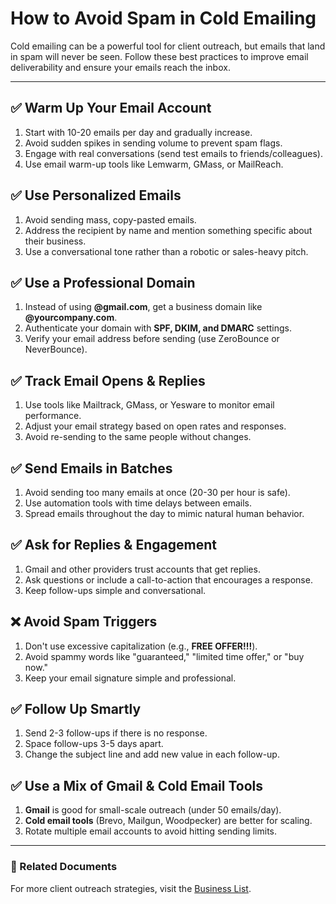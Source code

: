# How to Avoid Spam in Cold Emailing

Cold emailing can be a powerful tool for client outreach, but emails that land in spam will never be seen. Follow these best practices to improve email deliverability and ensure your emails reach the inbox.

---

## ✅ Warm Up Your Email Account
1. Start with 10-20 emails per day and gradually increase.
2. Avoid sudden spikes in sending volume to prevent spam flags.
3. Engage with real conversations (send test emails to friends/colleagues).
4. Use email warm-up tools like Lemwarm, GMass, or MailReach.

## ✅ Use Personalized Emails
1. Avoid sending mass, copy-pasted emails.
2. Address the recipient by name and mention something specific about their business.
3. Use a conversational tone rather than a robotic or sales-heavy pitch.

## ✅ Use a Professional Domain
1. Instead of using **@gmail.com**, get a business domain like **@yourcompany.com**.
2. Authenticate your domain with **SPF, DKIM, and DMARC** settings.
3. Verify your email address before sending (use ZeroBounce or NeverBounce).

## ✅ Track Email Opens & Replies
1. Use tools like Mailtrack, GMass, or Yesware to monitor email performance.
2. Adjust your email strategy based on open rates and responses.
3. Avoid re-sending to the same people without changes.

## ✅ Send Emails in Batches
1. Avoid sending too many emails at once (20-30 per hour is safe).
2. Use automation tools with time delays between emails.
3. Spread emails throughout the day to mimic natural human behavior.

## ✅ Ask for Replies & Engagement
1. Gmail and other providers trust accounts that get replies.
2. Ask questions or include a call-to-action that encourages a response.
3. Keep follow-ups simple and conversational.

## ❌ Avoid Spam Triggers
1. Don't use excessive capitalization (e.g., **FREE OFFER!!!**).
2. Avoid spammy words like "guaranteed," "limited time offer," or "buy now."
3. Keep your email signature simple and professional.

## ✅ Follow Up Smartly
1. Send 2-3 follow-ups if there is no response.
2. Space follow-ups 3-5 days apart.
3. Change the subject line and add new value in each follow-up.

## ✅ Use a Mix of Gmail & Cold Email Tools
1. **Gmail** is good for small-scale outreach (under 50 emails/day).
2. **Cold email tools** (Brevo, Mailgun, Woodpecker) are better for scaling.
3. Rotate multiple email accounts to avoid hitting sending limits.

---

### 🔗 Related Documents
For more client outreach strategies, visit the [Business List](./business-list.md).

